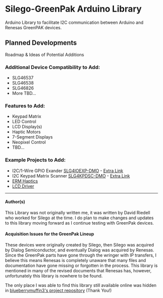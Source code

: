 # Silego-GreenPak Arduino Library
Arduino Library to facilitate I2C communication between Arduino and Renesas GreenPAK devices. 

## Planned Developments
Roadmap & Ideas of Potential Additions

### Additional Device Compatibility to Add:
- SLG46537
- SLG46538
- SLG46826
- More TBD...


### Features to Add:
- Keypad Matrix
- LED Control
- LCD Display(s)
- Haptic Motors
- 7-Segment Displays
- Neopixel Control
- TBD...


### Example Projects to Add:
- I2C/1-Wire GPIO Exander [SLG4IOEXP-DMO](https://www.renesas.com/us/en/products/programmable-mixed-signal-asic-ip-products/greenpak-programmable-mixed-signal-products/greenpak-asynchronous-state-machine/slg4ioexp-dmo-greenpak-gpio-expander-demonstration-board) - [Extra Link](https://www.renesas.com/us/en/products/programmable-mixed-signal-asic-ip-products/greenpak-programmable-mixed-signal-products/greenpak-solutions/keypad-scanner)
- I2C Keypad Matrix Scanner [SLG4KPDSC-DMO](https://www.renesas.com/us/en/products/programmable-mixed-signal-asic-ip-products/greenpak-programmable-mixed-signal-products/greenpak-asynchronous-state-machine/slg4kpdsc-dmo-greenpak-keypad-scanner-demonstration-board) - [Extra Link](https://www.renesas.com/us/en/products/programmable-mixed-signal-asic-ip-products/greenpak-programmable-mixed-signal-products/greenpak-solutions/gpio-expander)
- [ERM Haptics](https://www.renesas.com/us/en/products/programmable-mixed-signal-asic-ip-products/greenpak-programmable-mixed-signal-products/greenpak-solutions/eccentric-rotating-mass-motor-control)
- [LCD Driver](https://www.renesas.com/us/en/products/programmable-mixed-signal-asic-ip-products/greenpak-programmable-mixed-signal-products/greenpak-solutions/lcd-driver)


---

#### Author(s)
This Library was not originally written me, it was written by David Riedell who worked for Silego at the time. 
I do plan to make changes and updates to this library moving forward as I continue testing with GreenPak devices.

#### Acquisition Issues for the GreenPak Lineup
These devices were originally created by Silego, then Silego was acquired by Dialog Semiconductor, and eventually Dialog was acquired by Renesas.
Since the GreenPak parts have gone through the wringer with IP transfers, I believe this means Renesas is completely unaware that many files and documentation have gone missing or forgotten in the process.
This library is mentioned in many of the revised documents that Renesas has, however, unfortunately this library is nowhere to be found.

The only place I was able to find this library still available online was hidden in [blueberrymuffin3's project repository](https://github.com/blueberrymuffin3/greenpak-arduino-encoder) (Thank You!)
